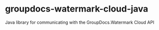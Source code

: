 # groupdocs-watermark-cloud-java
Java library for communicating with the GroupDocs.Watermark Cloud API 
